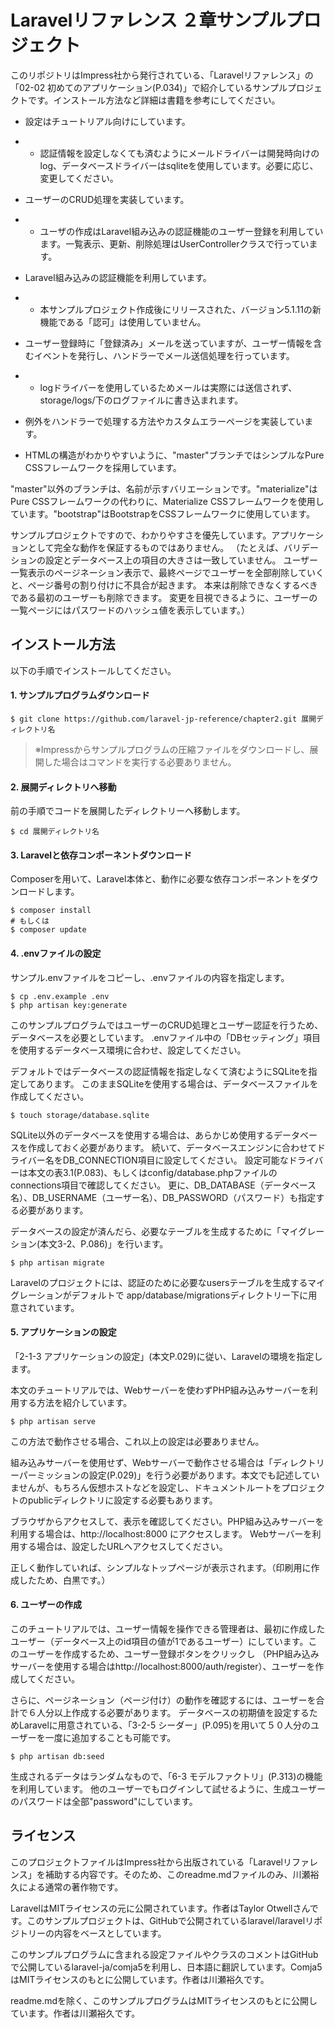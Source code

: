 Laravelリファレンス ２章サンプルプロジェクト
============================================

このリポジトリはImpress社から発行されている、「Laravelリファレンス」の「02-02 初めてのアプリケーション(P.034)」で紹介しているサンプルプロジェクトです。インストール方法など詳細は書籍を参考にしてください。

* 設定はチュートリアル向けにしています。
*  * 認証情報を設定しなくても済むようにメールドライバーは開発時向けのlog、データベースドライバーはsqliteを使用しています。必要に応じ、変更してください。

* ユーザーのCRUD処理を実装しています。
*  * ユーザの作成はLaravel組み込みの認証機能のユーザー登録を利用しています。一覧表示、更新、削除処理はUserControllerクラスで行っています。

* Laravel組み込みの認証機能を利用しています。
*  * 本サンプルプロジェクト作成後にリリースされた、バージョン5.1.11の新機能である「認可」は使用していません。

* ユーザー登録時に「登録済み」メールを送っていますが、ユーザー情報を含むイベントを発行し、ハンドラーでメール送信処理を行っています。
*  * logドライバーを使用しているためメールは実際には送信されず、storage/logs/下のログファイルに書き込まれます。

* 例外をハンドラーで処理する方法やカスタムエラーページを実装しています。

* HTMLの構造がわかりやすいように、"master"ブランチではシンプルなPure CSSフレームワークを採用しています。

"master"以外のブランチは、名前が示すバリエーションです。"materialize"はPure CSSフレームワークの代わりに、Materialize CSSフレームワークを使用しています。"bootstrap"はBootstrapをCSSフレームワークに使用しています。

サンプルプロジェクトですので、わかりやすさを優先しています。アプリケーションとして完全な動作を保証するものではありません。
（たとえば、バリデーションの設定とデータベース上の項目の大きさは一致していません。
ユーザー一覧表示のページネーション表示で、最終ページでユーザーを全部削除していくと、ページ番号の割り付けに不具合が起きます。
本来は削除できなくするべきである最初のユーザーも削除できます。
変更を目視できるように、ユーザーの一覧ページにはパスワードのハッシュ値を表示しています。）

## インストール方法

以下の手順でインストールしてください。

#### 1. サンプルプログラムダウンロード

````
$ git clone https://github.com/laravel-jp-reference/chapter2.git 展開ディレクトリ名
````

> ※Impressからサンプルプログラムの圧縮ファイルをダウンロードし、展開した場合はコマンドを実行する必要ありません。

#### 2. 展開ディレクトリへ移動

前の手順でコードを展開したディレクトリーへ移動します。

````
$ cd 展開ディレクトリ名
````

#### 3. Laravelと依存コンポーネントダウンロード

Composerを用いて、Laravel本体と、動作に必要な依存コンポーネントをダウンロードします。

````
$ composer install
# もしくは
$ composer update
````

#### 4. .envファイルの設定

サンプル.envファイルをコピーし、.envファイルの内容を指定します。

````
$ cp .env.example .env
$ php artisan key:generate
````

このサンプルプログラムではユーザーのCRUD処理とユーザー認証を行うため、データベースを必要としています。
.envファイル中の「DBセッティング」項目を使用するデータベース環境に合わせ、設定してください。

デフォルトではデータベースの認証情報を指定しなくて済むようにSQLiteを指定してあります。
このままSQLiteを使用する場合は、データベースファイルを作成してください。

````
$ touch storage/database.sqlite
````

SQLite以外のデータベースを使用する場合は、あらかじめ使用するデータベースを作成しておく必要があります。
続いて、データベースエンジンに合わせてドライバー名をDB_CONNECTION項目に設定してください。
設定可能なドライバーは本文の表3.1(P.083)、もしくはconfig/database.phpファイルのconnections項目で確認してください。
更に、DB_DATABASE（データベース名）、DB_USERNAME（ユーザー名）、DB_PASSWORD（パスワード）も指定する必要があります。

データベースの設定が済んだら、必要なテーブルを生成するために「マイグレーション(本文3-2、P.086)」を行います。

````
$ php artisan migrate
````

Laravelのプロジェクトには、認証のために必要なusersテーブルを生成するマイグレーションがデフォルトで
app/database/migrationsディレクトリー下に用意されています。

#### 5. アプリケーションの設定

「2-1-3 アプリケーションの設定」(本文P.029)に従い、Laravelの環境を指定します。

本文のチュートリアルでは、Webサーバーを使わずPHP組み込みサーバーを利用する方法を紹介しています。

````
$ php artisan serve
````

この方法で動作させる場合、これ以上の設定は必要ありません。

組み込みサーバーを使用せず、Webサーバーで動作させる場合は「ディレクトリーパーミッションの設定(P.029)」を行う必要があります。本文でも記述していませんが、もちろん仮想ホストなどを設定し、ドキュメントルートをプロジェクトのpublicディレクトリに設定する必要もあります。

ブラウザからアクセスして、表示を確認してください。PHP組み込みサーバーを利用する場合は、http://localhost:8000 にアクセスします。
Webサーバーを利用する場合は、設定したURLへアクセスしてください。

正しく動作していれば、シンプルなトップページが表示されます。（印刷用に作成したため、白黒です。）

#### 6. ユーザーの作成

このチュートリアルでは、ユーザー情報を操作できる管理者は、最初に作成したユーザー（データベース上のid項目の値が1であるユーザー）にしています。このユーザーを作成するため、ユーザー登録ボタンをクリックし
（PHP組み込みサーバーを使用する場合はhttp://localhost:8000/auth/register）、ユーザーを作成してください。

さらに、ページネーション（ページ付け）の動作を確認するには、ユーザーを合計で６人分以上作成する必要があります。
データベースの初期値を設定するためLaravelに用意されている、「3-2-5 シーダー」(P.095)を用いて５０人分のユーザーを一度に追加することも可能です。

````
$ php artisan db:seed
````

生成されるデータはランダムなもので、「6-3 モデルファクトリ」(P.313)の機能を利用しています。
他のユーザーでもログインして試せるように、生成ユーザーのパスワードは全部"password"にしています。

## ライセンス

このプロジェクトファイルはImpress社から出版されている「Laravelリファレンス」を補助する内容です。そのため、このreadme.mdファイルのみ、川瀬裕久による通常の著作物です。

LaravelはMITライセンスの元に公開されています。作者はTaylor Otwellさんです。このサンプルプロジェクトは、GitHubで公開されているlaravel/laravelリポジトリーの内容をベースとしています。

このサンプルプログラムに含まれる設定ファイルやクラスのコメントはGitHubで公開しているlaravel-ja/comja5を利用し、日本語に翻訳しています。Comja5はMITライセンスのもとに公開しています。作者は川瀬裕久です。

readme.mdを除く、このサンプルプログラムはMITライセンスのもとに公開しています。作者は川瀬裕久です。
